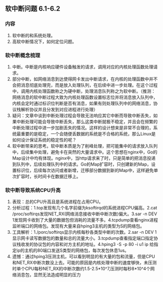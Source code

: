## 软中断问题 6.1-6.2
### 内容
1. 软中断的和系统处理。
2. 高软中断情况下，如何定位问题。
### 软中断概念梳理
1. 中断。中断是内核响应硬件设备触发的请求，调用对应的内核处理函数处理请求。
2. 部分中断，如网络消息到达使得网卡发出中断请求，在内核的处理函数中并不会把消息彻底处理完，而是放入处理队列，在后续中进一步处理。在这个过程中，调用内核处理函数称之为硬中断，处理消息队列称之为软中断。（推测：网络消息的软中断过程大致为内核处理函数设置标志位并将消息放入队列中，内核会定时通过标识位判断是否有消息，如果有则处理队列中的网络消息，协议栈解析协议并且分发到对应进程进行处理）
3. 疑问：文章中谈到中断处理过程会导致无法响应其它中断而导致中断丢失，如果中断处理可能会导致中断丢失，那么这类中断就极不稳定，并且会在频繁的中断处理过程中进一步加剧丢失的情况。这样的设计想来是非常不合理的，系统最重要的是稳定，一个会随便丢数据的系统是不合格的系统，那么Linux是如何设计保证系统的稳定性的呢？
4. 软中断带来的思考。软中断本质是为了削峰处理，把可能集中的请求放入队列中，后续集中处理，避免卡在突然的大量请求中。这个思想在nginx中，Go的Map设计中均有体现。nginx中，当http请求来了时，只是简单的把消息投递到队列中，后续处理队列中的请求。Go的Map扩容时，只创建新的Map，设置标识位，后续每次访问或者新增，迁移部分数据到新的Map中，这样避免单次扩容时，长时间卡在数据迁移上。
### 软中断导致系统CPU升高
1. 表现：总的CPU升高且是系统进程在占用CPU。
2. 分析过程：1.top发现有几个名字前缀为ksoftirqd的系统进程CPU偏高。2.cat /proc/softirqs发现NET_RX(网络消息接收中断中断次数)偏大。3.sar -n DEV 1发现网卡收到了大量的数据包但消耗的流量不多。4.tcpdump查看nginx进程监听端口的网络包。发现有大量来自hping3主机的类型为S的网络包。
3. 工具解析：1./porc/softirqs显示内核每秒各类型中断的次数。2.sar -n DEV 1显示网卡读写数据包的数量和总的流量大小。3.tcpdump查看指定端口指定协议栈收发的协议包的内容和对方主机的地址。4.hping3 -S -p 80 -i u1 ip 给指定ip的主机的80端口发送S类型的网络包，每次发包休息1us。
4. 遗憾：通过hping3压测主机，可以看到明显的有大量的包和流量，但是CPU和NET_RX中断次数没上去。可能的原因是内核处理中断的速度够快，未压测时单个CPU每秒NET_RX的中断次数约1.5-2.5\*10^7,压测时每秒8\*10^4个网络消息包，显然无法造成明显的压力